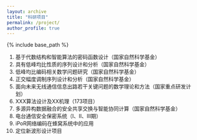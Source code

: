 ```yaml
---
layout: archive
title: "科研项目"
permalink: /project/
author_profile: true
---
```

{% include base_path %}

1. 基于代数结构和智能算法的密码函数设计（国家自然科学基金）
2. 具有低峰均比性质的序列设计和分析（国家自然科学基金）
3. 低峰均比编码相关数学问题研究（国家自然科学基金）
4. 正交幅度调制序列设计和分析（国家自然科学基金）
5. 面向未来无线通信信息出路若干关键问题的数学理论和方法（国家重点研发计划）
6. XXX算法设计及XX机理（173项目）
7. 多源异构数据融合的安全共享交换与智能协同计算（国家自然科学基金）
8. 电台通信安全保密系统（Ⅰ、Ⅱ、Ⅲ期）
9. iPoR网络编码在蜂窝系统中的应用
10. 定位新波形设计项目
